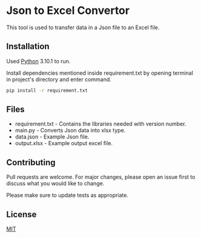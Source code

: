 # Json to Excel Convertor

This tool is used to transfer data in a Json file to an Excel file.

## Installation

Used [Python](https://www.python.org/)  3.10.1 to run.

Install dependencies mentioned inside requirement.txt by opening terminal in project's directory and enter command.
```bash
pip install -r requirement.txt
```
## Files

- requirement.txt - Contains the libraries needed with version number.
- main.py - Converts Json data into xlsx type.
- data.json - Example Json file.
- output.xlsx - Example output excel file.


## Contributing

Pull requests are welcome. For major changes, please open an issue first
to discuss what you would like to change.

Please make sure to update tests as appropriate.

## License

[MIT](https://choosealicense.com/licenses/mit/)
